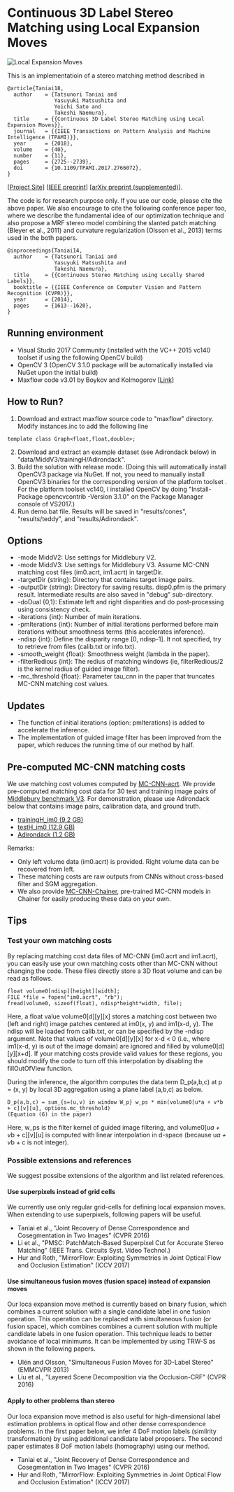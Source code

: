 # Continuous 3D Label Stereo Matching using Local Expansion Moves

![Local Expansion Moves](teaser.png)

This is an implementatioin of a stereo matching method described in

```
@article{Taniai18,
  author    = {Tatsunori Taniai and
               Yasuyuki Matsushita and
               Yoichi Sato and
               Takeshi Naemura},
  title     = {{Continuous 3D Label Stereo Matching using Local Expansion Moves}},
  journal   = {{IEEE Transactions on Pattern Analysis and Machine Intelligence (TPAMI)}},
  year      = {2018},
  volume    = {40},
  number    = {11},
  pages     = {2725--2739},
  doi       = {10.1109/TPAMI.2017.2766072},
}
```
[[Project Site](http://taniai.space/projects/stereo/)]  [[IEEE preprint](https://ieeexplore.ieee.org/document/8081755/)]  [[arXiv preprint (supplemented)](https://arxiv.org/abs/1603.08328)].


The code is for research purpose only. If you use our code, please cite the above paper. We also encourage to cite the following conference paper too, where we describe the fundamental idea of our optimization technique and also propose a MRF stereo model combining the slanted patch matching (Bleyer et al., 2011) and curvature regularization (Olsson et al., 2013) terms used in the both papers.

```
@inproceedings{Taniai14,
  author    = {Tatsunori Taniai and
               Yasuyuki Matsushita and
               Takeshi Naemura},
  title     = {{Continuous Stereo Matching using Locally Shared Labels}},
  booktitle = {{IEEE Conference on Computer Vision and Pattern Recognition (CVPR)}},
  year      = {2014},
  pages     = {1613--1620},
}
```

## Running environment
- Visual Studio 2017 Community (installed with the VC++ 2015 vc140 toolset if using the following OpenCV build)
- OpenCV 3 (OpenCV 3.1.0 package will be automatically installed via NuGet upon the initial build)
- Maxflow code v3.01 by Boykov and Kolmogorov [[Link]](http://vision.csd.uwo.ca/code/)

## How to Run?
1. Download and extract maxflow source code to "maxflow" directory. Modify instances.inc to add the following line
```
template class Graph<float,float,double>;
```
2. Download and extract an example dataset (see Adirondack below) in "data/MiddV3/trainingH/Adirondack".
3. Build the solution with release mode. (Doing this will automatically install OpenCV3 package via NuGet. If not, you need to manually install OpenCV3 binaries for the corresponding version of the platform toolset . For the platform toolset vc140, I installed OpenCV by doing "Install-Package opencvcontrib -Version 3.1.0" on the Package Manager console of VS2017.)
4. Run demo.bat file. Results will be saved in "results/cones", "results/teddy", and "results/Adirondack".

## Options
- -mode MiddV2: Use settings for Middlebury V2.
- -mode MiddV3: Use settings for Middlebury V3. Assume MC-CNN matching cost files (im0.acrt, im1.acrt) in targetDir.
- -targetDir {string}: Directory that contains target image pairs.
- -outputDir {string}: Directory for saving results. disp0.pfm is the primary result. Intermediate results are also saved in "debug" sub-directory.
- -doDual {0,1}: Estimate left and right disparities and do post-processing using consistency check.
- -iterations {int}: Number of main iterations.
- -pmIterations {int}: Number of initial iterations performed before main iterations without smoothness terms (this accelerates inference).
- -ndisp {int}: Define the disparity range [0, ndisp-1]. It not specified, try to retrieve from files (calib.txt or info.txt). 
- -smooth_weight {float}: Smoothness weight (lambda in the paper).
- -filterRedious {int}: The redius of matching windows (ie, filterRedious/2 is the kernel radius of guided image filter).
- -mc_threshold {float}: Parameter tau_cnn in the paper that truncates MC-CNN matching cost values.

## Updates
- The function of initial iterations (option: pmIterations) is added to accelerate the inference.
- The implementation of guided image filter has been improved from the paper, which reduces the running time of our method by half.

## Pre-computed MC-CNN matching costs
We use matching cost volumes computed by [MC-CNN-acrt](https://github.com/jzbontar/mc-cnn).
We provide pre-computed matching cost data for 30 test and training image pairs of [Middlebury benchmark V3](http://vision.middlebury.edu/stereo/submit3/).
For demonstration, please use Adirondack below that contains image pairs, calibration data, and ground truth.
- [trainingH_im0 (9.2 GB)](https://drive.google.com/file/d/0B-VxeI7PlJE1ZnlQMGdwbm9LSTQ/view?usp=sharing)
- [testH_im0 (12.9 GB)](https://drive.google.com/file/d/0B-VxeI7PlJE1UkdjYjZDNHI0Tkk/view?usp=sharing)
- [Adirondack (1.2 GB)](https://drive.google.com/file/d/0B-VxeI7PlJE1eG5GTzVhVlYzRUE/view?usp=sharing)

Remarks:
- Only left volume data (im0.acrt) is provided. Right volume data can be recovered from left.
- These matching costs are raw outputs from CNNs without cross-based filter and SGM aggregation.
- We also provide [MC-CNN-Chainer](https://github.com/t-taniai/mc-cnn-chainer), pre-trained MC-CNN models in Chainer for easily producing these data on your own.

## Tips
### Test your own matching costs
By replacing matching cost data files of MC-CNN (im0.acrt and im1.acrt), you can easily use your own matching costs other than MC-CNN without changing the code. These files directly store a 3D float volume and can be read as follows.
```
float volume0[ndisp][height][width];
FILE *file = fopen("im0.acrt", "rb");
fread(volume0, sizeof(float), ndisp*height*width, file);
```
Here, a float value volume0[d][y][x] stores a matching cost between two (left and right) image patches centered at im0(x, y) and im1(x-d, y). The ndisp will be loaded from calib.txt, or can be specified by the -ndisp argument. Note that values of volume0[d][y][x] for x-d < 0 (i.e., where im1(x-d, y) is out of the image domain) are ignored and filled by volume0[d][y][x+d]. If your matching costs provide valid values for these regions, you should modify the code to turn off this interpolation by disabling the fillOutOfView function.

During the inference, the algorithm computes the data term D_p(a,b,c) at p = (x, y) by local 3D aggregation using a plane label (a,b,c) as below.
```
D_p(a,b,c) = sum_{s=(u,v) in window W_p} w_ps * min(volume0[u*a + v*b + c][v][u], options.mc_threshold)
(Equation (6) in the paper)
```
Here, w_ps is the filter kernel of guided image filtering, and volume0[u*a + v*b + c][v][u] is computed with linear interpolation in d-space (because u*a + v*b + c is not integer).


### Possible extensions and references
We suggest possibe extensions of the algorithm and list related references.

#### Use superpixels instead of grid cells
We currently use only regular grid-cells for defining local expansion moves. When extending to use superpixels, following papers will be useful.
+ Taniai et al., "Joint Recovery of Dense Correspondence and Cosegmentation in Two Images" (CVPR 2016)
+ Li et al., "PMSC: PatchMatch-Based Superpixel Cut for Accurate Stereo Matching" (IEEE Trans. Circuits Syst. Video Technol.)
+ Hur and Roth, "MirrorFlow: Exploiting Symmetries in Joint Optical Flow and Occlusion Estimation" (ICCV 2017)

#### Use simultaneous fusion moves (fusion space) instead of expansion moves
Our loca expansion move method is currently based on binary fusion, which combines a current solution with a single candidate label in one fusion operation. This operation can be replaced with simultaneous fusion (or fusion space), which combines combines a current solution with multiple candidate labels in one fusion operation. This technique leads to better avoidance of local minimums. It can be implemented by using TRW-S as shown in the following papers.
+ Ulén and Olsson, "Simultaneous Fusion Moves for 3D-Label Stereo" (EMMCVPR 2013)
+ Liu et al., "Layered Scene Decomposition via the Occlusion-CRF" (CVPR 2016)

#### Apply to other problems than stereo
Our loca expansion move method is also useful for high-dimensional label estimation problems in optical flow and other dense correspondence problems. In the first paper below, we infer 4 DoF motion labels (similrity transformation) by using additional candidate label proposers. The second paper estimates 8 DoF motion labels (homography) using our method.
+ Taniai et al., "Joint Recovery of Dense Correspondence and Cosegmentation in Two Images" (CVPR 2016)
+ Hur and Roth, "MirrorFlow: Exploiting Symmetries in Joint Optical Flow and Occlusion Estimation" (ICCV 2017)
